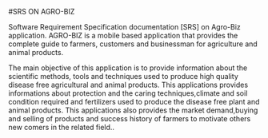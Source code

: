 #SRS ON AGRO-BIZ

Software Requirement Specification documentation [SRS] on Agro-Biz application.
AGRO-BIZ is a mobile based application that provides the complete guide to farmers, customers and businessman for agriculture and animal products.

The main objective of this application is to provide information about the scientific methods, tools and techniques used to produce high quality disease free agricultural and animal products. This applications provides  informations about protection and the caring techniques,climate and soil condition required and fertilizers used to produce the disease free plant and animal products. This applications also provides the market demand,buying and selling of products and success history of farmers to motivate others new comers in the related field..

